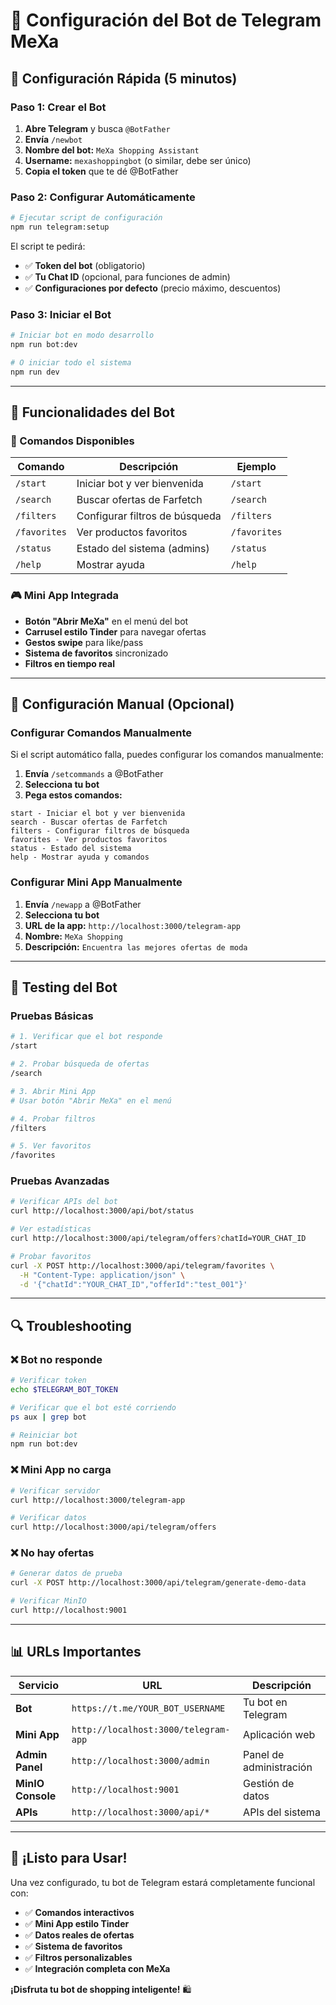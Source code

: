 # 🤖 Configuración del Bot de Telegram MeXa

## 🚀 Configuración Rápida (5 minutos)

### **Paso 1: Crear el Bot**

1. **Abre Telegram** y busca `@BotFather`
2. **Envía** `/newbot`
3. **Nombre del bot:** `MeXa Shopping Assistant`
4. **Username:** `mexashoppingbot` (o similar, debe ser único)
5. **Copia el token** que te dé @BotFather

### **Paso 2: Configurar Automáticamente**

```bash
# Ejecutar script de configuración
npm run telegram:setup
```

El script te pedirá:
- ✅ **Token del bot** (obligatorio)
- ✅ **Tu Chat ID** (opcional, para funciones de admin)
- ✅ **Configuraciones por defecto** (precio máximo, descuentos)

### **Paso 3: Iniciar el Bot**

```bash
# Iniciar bot en modo desarrollo
npm run bot:dev

# O iniciar todo el sistema
npm run dev
```

---

## 🎯 Funcionalidades del Bot

### **📱 Comandos Disponibles**

| Comando | Descripción | Ejemplo |
|---------|-------------|---------|
| `/start` | Iniciar bot y ver bienvenida | `/start` |
| `/search` | Buscar ofertas de Farfetch | `/search` |
| `/filters` | Configurar filtros de búsqueda | `/filters` |
| `/favorites` | Ver productos favoritos | `/favorites` |
| `/status` | Estado del sistema (admins) | `/status` |
| `/help` | Mostrar ayuda | `/help` |

### **🎮 Mini App Integrada**

- **Botón "Abrir MeXa"** en el menú del bot
- **Carrusel estilo Tinder** para navegar ofertas
- **Gestos swipe** para like/pass
- **Sistema de favoritos** sincronizado
- **Filtros en tiempo real**

---

## 🔧 Configuración Manual (Opcional)

### **Configurar Comandos Manualmente**

Si el script automático falla, puedes configurar los comandos manualmente:

1. **Envía** `/setcommands` a @BotFather
2. **Selecciona tu bot**
3. **Pega estos comandos:**

```
start - Iniciar el bot y ver bienvenida
search - Buscar ofertas de Farfetch
filters - Configurar filtros de búsqueda
favorites - Ver productos favoritos
status - Estado del sistema
help - Mostrar ayuda y comandos
```

### **Configurar Mini App Manualmente**

1. **Envía** `/newapp` a @BotFather
2. **Selecciona tu bot**
3. **URL de la app:** `http://localhost:3000/telegram-app`
4. **Nombre:** `MeXa Shopping`
5. **Descripción:** `Encuentra las mejores ofertas de moda`

---

## 🧪 Testing del Bot

### **Pruebas Básicas**

```bash
# 1. Verificar que el bot responde
/start

# 2. Probar búsqueda de ofertas
/search

# 3. Abrir Mini App
# Usar botón "Abrir MeXa" en el menú

# 4. Probar filtros
/filters

# 5. Ver favoritos
/favorites
```

### **Pruebas Avanzadas**

```bash
# Verificar APIs del bot
curl http://localhost:3000/api/bot/status

# Ver estadísticas
curl http://localhost:3000/api/telegram/offers?chatId=YOUR_CHAT_ID

# Probar favoritos
curl -X POST http://localhost:3000/api/telegram/favorites \
  -H "Content-Type: application/json" \
  -d '{"chatId":"YOUR_CHAT_ID","offerId":"test_001"}'
```

---

## 🔍 Troubleshooting

### **❌ Bot no responde**

```bash
# Verificar token
echo $TELEGRAM_BOT_TOKEN

# Verificar que el bot esté corriendo
ps aux | grep bot

# Reiniciar bot
npm run bot:dev
```

### **❌ Mini App no carga**

```bash
# Verificar servidor
curl http://localhost:3000/telegram-app

# Verificar datos
curl http://localhost:3000/api/telegram/offers
```

### **❌ No hay ofertas**

```bash
# Generar datos de prueba
curl -X POST http://localhost:3000/api/telegram/generate-demo-data

# Verificar MinIO
curl http://localhost:9001
```

---

## 📊 URLs Importantes

| Servicio | URL | Descripción |
|----------|-----|-------------|
| **Bot** | `https://t.me/YOUR_BOT_USERNAME` | Tu bot en Telegram |
| **Mini App** | `http://localhost:3000/telegram-app` | Aplicación web |
| **Admin Panel** | `http://localhost:3000/admin` | Panel de administración |
| **MinIO Console** | `http://localhost:9001` | Gestión de datos |
| **APIs** | `http://localhost:3000/api/*` | APIs del sistema |

---

## 🎉 ¡Listo para Usar!

Una vez configurado, tu bot de Telegram estará completamente funcional con:

- ✅ **Comandos interactivos**
- ✅ **Mini App estilo Tinder**
- ✅ **Datos reales de ofertas**
- ✅ **Sistema de favoritos**
- ✅ **Filtros personalizables**
- ✅ **Integración completa con MeXa**

**¡Disfruta tu bot de shopping inteligente!** 🛍️
